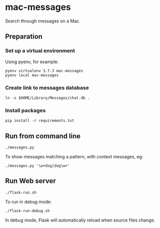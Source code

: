 # mac-messages
Search through messages on a Mac.

## Preparation

### Set up a virtual environment

Using pyenv, for example:

    pyenv virtualenv 3.7.3 mac-messages
    pyenv local mac-messages

### Create link to messages database

    ln -s $HOME/Library/Messages/chat.db .

### Install packages

    pip install -r requirements.txt

## Run from command line

    ./messages.py

To show messages matching a pattern, with context messages, eg:

    ./messages.py '\w+dog|dog\w+'

## Run Web server

    ./flask-run.sh

To run in debug mode:

    ./flask-run-debug.sh

In debug mode, Flask will automatically reload when source files change.
